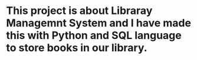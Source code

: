 # This project is about Libraray Managemnt System and I have made this with Python and SQL language to store books in our library.
